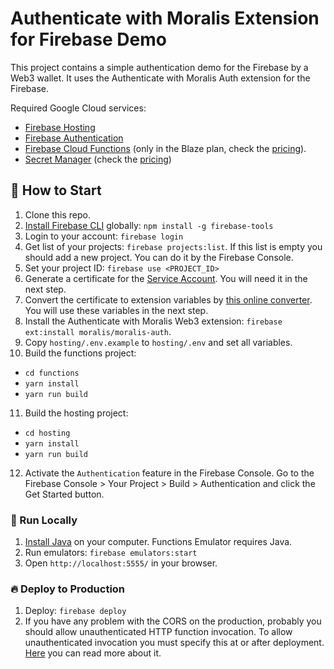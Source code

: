 # Authenticate with Moralis Extension for Firebase Demo

This project contains a simple authentication demo for the Firebase by a Web3 wallet. It uses the Authenticate with Moralis Auth extension for the Firebase.

Required Google Cloud services:

- [Firebase Hosting](https://firebase.google.com/docs/hosting)
- [Firebase Authentication](https://firebase.google.com/docs/auth)
- [Firebase Cloud Functions](https://firebase.google.com/docs/functions) (only in the Blaze plan, check the [pricing](https://firebase.google.com/pricing)).
- [Secret Manager](https://cloud.google.com/secret-manager/) (check the [pricing](https://cloud.google.com/secret-manager/pricing))

## 🚀 How to Start

1. Clone this repo.
2. [Install Firebase CLI](https://firebase.google.com/docs/cli) globally: `npm install -g firebase-tools`
3. Login to your account: `firebase login`
4. Get list of your projects: `firebase projects:list`. If this list is empty you should add a new project. You can do it by the Firebase Console.
5. Set your project ID: `firebase use <PROJECT_ID>`
6. Generate a certificate for the [Service Account](https://firebase.google.com/support/guides/service-accounts). You will need it in the next step.
7. Convert the certificate to extension variables by [this online converter](https://moralisweb3.github.io/firebase-extensions/service-account-converter/). You will use these variables in the next step.
8. Install the Authenticate with Moralis Web3 extension: `firebase ext:install moralis/moralis-auth`.
9. Copy `hosting/.env.example` to `hosting/.env` and set all variables.
10. Build the functions project:
   * `cd functions`
   * `yarn install`
   * `yarn run build`
11. Build the hosting project:
   * `cd hosting`
   * `yarn install`
   * `yarn run build`
12. Activate the `Authentication` feature in the Firebase Console. Go to the Firebase Console > Your Project > Build > Authentication and click the Get Started button.

### 🔌 Run Locally

1. [Install Java](https://www.oracle.com/java/technologies/javase/jdk18-archive-downloads.html) on your computer. Functions Emulator requires Java.
2. Run emulators: `firebase emulators:start`
3. Open `http://localhost:5555/` in your browser.

### 🔥 Deploy to Production

1. Deploy: `firebase deploy`
2. If you have any problem with the CORS on the production, probably you should allow unauthenticated HTTP function invocation. To allow unauthenticated invocation you must specify this at or after deployment. [Here](https://cloud.google.com/functions/docs/securing/managing-access-iam#allowing_unauthenticated_http_function_invocation) you can read more about it.

